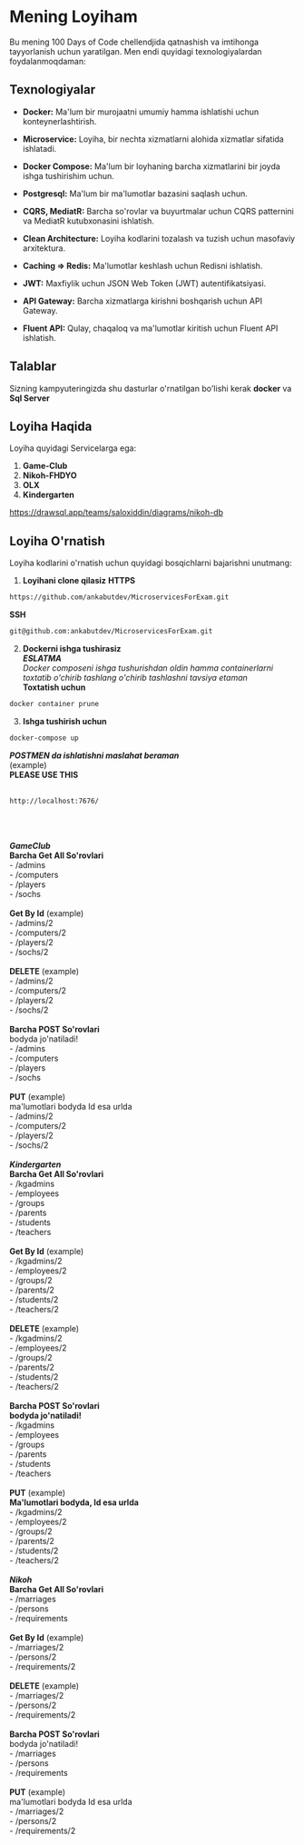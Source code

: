 # Mening Loyiham

Bu mening 100 Days of Code chellendjida qatnashish va imtihonga tayyorlanish uchun yaratilgan. Men endi quyidagi texnologiyalardan foydalanmoqdaman:

## Texnologiyalar

- **Docker:** Ma'lum bir murojaatni umumiy hamma ishlatishi uchun konteynerlashtirish.
- **Microservice:** Loyiha, bir nechta xizmatlarni alohida xizmatlar sifatida ishlatadi.
- **Docker Compose:** Ma'lum bir loyhaning barcha xizmatlarini bir joyda ishga tushirishim uchun.

- **Postgresql:** Ma'lum bir ma'lumotlar bazasini saqlash uchun.

- **CQRS, MediatR:** Barcha so'rovlar va buyurtmalar uchun CQRS patternini va MediatR kutubxonasini ishlatish.

- **Clean Architecture:** Loyiha kodlarini tozalash va tuzish uchun masofaviy arxitektura.

- **Caching => Redis:** Ma'lumotlar keshlash uchun Redisni ishlatish.

- **JWT:** Maxfiylik uchun JSON Web Token (JWT) autentifikatsiyasi.

- **API Gateway:** Barcha xizmatlarga kirishni boshqarish uchun API Gateway.

- **Fluent API:** Qulay, chaqaloq va ma'lumotlar kiritish uchun Fluent API ishlatish.

## Talablar
 Sizning kampyuteringizda shu dasturlar o'rnatilgan bo'lishi kerak
 **docker** va **Sql Server**

## Loyiha Haqida

Loyiha quyidagi Servicelarga ega:

1. **Game-Club**
2. **Nikoh-FHDYO**
3. **OLX**
4. **Kindergarten**

https://drawsql.app/teams/saloxiddin/diagrams/nikoh-db

## Loyiha O'rnatish

Loyiha kodlarini o'rnatish uchun quyidagi bosqichlarni bajarishni unutmang:
1. **Loyihani clone qilasiz**
**HTTPS**
```bash
https://github.com/ankabutdev/MicroservicesForExam.git
```
**SSH**
```bash
git@github.com:ankabutdev/MicroservicesForExam.git
```
2. **Dockerni ishga tushirasiz**\
***ESLATMA***\
*Docker composeni ishga tushurishdan oldin hamma containerlarni toxtatib o'chirib tashlang o'chirib tashlashni tavsiya etaman*\
**Toxtatish uchun**
```bash
docker container prune
```
3. **Ishga tushirish uchun**
```bash
docker-compose up
```

***POSTMEN da ishlatishni maslahat beraman***
<br />
(example)\
**PLEASE USE THIS**\
<br />
```bash
http://localhost:7676/
```


<br />
<br />

  ***GameClub***\
**Barcha Get All So'rovlari**\
     - /admins\
     - /computers\
     - /players\
     - /sochs\
     <br />
**Get By Id** (example)\
     - /admins/2\
     - /computers/2\
     - /players/2\
     - /sochs/2\
     <br />
**DELETE** (example)\
     - /admins/2\
     - /computers/2\
     - /players/2\
     - /sochs/2\
     <br />
**Barcha POST So'rovlari**\
 bodyda jo'natiladi!\
     - /admins\
     - /computers\
     - /players\
     - /sochs\
 <br />
 **PUT** (example)\
 ma'lumotlari bodyda Id esa urlda\
     - /admins/2\
     - /computers/2\
     - /players/2\
     - /sochs/2\
 <br />
   ***Kindergarten***\
**Barcha Get All So'rovlari**\
     - /kgadmins\
     - /employees\
     - /groups\
     - /parents\
     - /students\
     - /teachers\
     <br />
**Get By Id** (example)\
     - /kgadmins/2\
     - /employees/2\
     - /groups/2\
     - /parents/2\
     - /students/2\
     - /teachers/2\
     <br />
**DELETE** (example)\
     - /kgadmins/2\
     - /employees/2\
     - /groups/2\
     - /parents/2\
     - /students/2\
     - /teachers/2\
     <br />
**Barcha POST So'rovlari**\
 **bodyda jo'natiladi!**\
     - /kgadmins\
     - /employees\
     - /groups\
     - /parents\
     - /students\
     - /teachers\
 <br />
 **PUT** (example)\
 **Ma'lumotlari bodyda, Id esa urlda**\
      - /kgadmins/2\
     - /employees/2\
     - /groups/2\
     - /parents/2\
     - /students/2\
     - /teachers/2\
 <br />
  ***Nikoh***\
**Barcha Get All So'rovlari**\
     - /marriages\
     - /persons\
     - /requirements\
     <br />
**Get By Id** (example)\
     - /marriages/2\
     - /persons/2\
     - /requirements/2\
     <br />
**DELETE** (example)\
     - /marriages/2\
     - /persons/2\
     - /requirements/2\
     <br />
**Barcha POST So'rovlari**\
 bodyda jo'natiladi!\
     - /marriages\
     - /persons\
     - /requirements\
 <br />
 **PUT** (example)\
 ma'lumotlari bodyda Id esa urlda\
     - /marriages/2\
     - /persons/2\
     - /requirements/2\
 <br />

